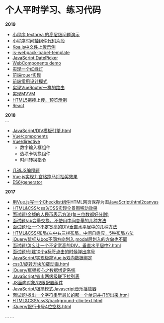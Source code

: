 # 个人平时学习、练习代码

**2019**
+ [小程序 textarea 的高层级问题演示](https://github.com/dunizb/CodeTest/tree/master/Wechat/textarea-test)
+ [小程序时间轴组件代码片段](https://github.com/dunizb/CodeTest/tree/master/Wechat/timeline-snippet)
+ [Koa.js中文件上传示例](https://github.com/dunizb/CodeTest/tree/master/Node-Koa/upload-demo)
+ [js-webpack-babel-template](https://github.com/dunizb/CodeTest/tree/master/js-webpack-babel-template)
+ [JavaScript DatePicker](https://github.com/dunizb/CodeTest/tree/master/JavaScript/DatePicker)
+ [WebComponents demo](https://github.com/dunizb/CodeTest/tree/master/WebComponents/demo)
+ [实现一个红绿灯](https://github.com/dunizb/CodeTest/tree/master/JavaScript/red-yellow-green.html)
+ [前端rouer实现](https://github.com/dunizb/CodeTest/tree/master/框架/router)
+ [前端常用设计模式](https://github.com/dunizb/CodeTest/tree/master/设计模式/)
+ [实现VueRouter一样的路由](https://github.com/dunizb/CodeTest/tree/master/Vue/Router/vue-router-apply/)
+ [实现MVVM](https://github.com/dunizb/CodeTest/tree/master/框架/MVVM/)
+ [HTML5拖拽上传、预览示例](https://github.com/dunizb/CodeTest/tree/master/JavaScript/HTML5拖拽上传.html)
+ [React](https://github.com/dunizb/CodeTest/tree/master/React/)

**2018**  
...

+ [JavaScript/DIV模板引擎.html](https://github.com/dunizb/CodeTest/tree/master/JavaScript/DIV模板引擎.html)
+ [Vue/components](https://github.com/dunizb/CodeTest/tree/master/Vue/components)
+ [Vue/directive](https://github.com/dunizb/CodeTest/tree/master/Vue/directive)
  - 数字输入框组件
  - 选项卡切换组件
  - 时间转换指令
- [几道JS编程题](https://github.com/dunizb/CodeTest/tree/master/JavaScript/%E7%BC%96%E7%A8%8B%E9%A2%98)
- [Vue.js实现九宫格跑马灯抽奖效果](https://github.com/dunizb/CodeTest/tree/master/Vue/lottery)
- [ES6/generator](https://github.com/dunizb/CodeTest/blob/master/ES6/generator/)

**2017**
- [用Vue.js写一个Checklist组件](https://github.com/dunizb/CodeTest/blob/master/Vue/components/checklist/)HTML网页保存为图[JavaScript/html2canvas](https://github.com/dunizb/CodeTest/blob/master/JavaScript/html2canvas/demo.html)
- [HTML&CSS/css3/CSS实现全景图移动效果](https://github.com/dunizb/CodeTest/blob/master/HTML&CSS/css3/CSS实现全景图移动效果.html)
- [面试题/金额的人民币表示方法(每三位数都好分割)](https://github.com/dunizb/CodeTest/blob/master/面试题/金额的人民币表示方法(每三位数都好分割).html)
- [面试题/ab变量交换，不使用中间变量的几种方法](https://github.com/dunizb/CodeTest/blob/master/面试题/ab变量交换，不是用中间变量.html)
- [面试题/让一个不定宽高的DIV垂直水平居中的几种方法](https://github.com/dunizb/CodeTest/blob/master/面试题/怎么让一个不定宽高的DIV，垂直水平居中?.html.html)
- [HTML&CSS/布局/左中右三栏布局，中间自适应，5种布局方法](https://github.com/dunizb/CodeTest/blob/master/HTML&CSS/布局/左中右三栏布局，中间自适应，5种布局方法.html)
- [jQuery/鼠标从box不同方向划入,modal层划入的方向也不同](https://github.com/dunizb/CodeTest/blob/master/jQuery/鼠标从box不同方向划入/) 
- [面试题/怎么让一个不定宽高的DIV，垂直水平居中?.html](https://github.com/dunizb/CodeTest/blob/master/面试题/怎么让一个不定宽高的DIV，垂直水平居中?.html)
- [面试题/创建10个a标签点击的时候弹出序号](https://github.com/dunizb/CodeTest/tree/master/%E9%9D%A2%E8%AF%95%E9%A2%98/创建10个a标签点击的时候弹出序号.html)
- [JavaScript/实现极简Vue.js双向数据绑定](https://github.com/dunizb/CodeTest/blob/master/JavaScript/实现极简Vue.js双向数据绑定.html)
- [css3/旋转方块加载动画.html](https://github.com/dunizb/CodeTest/blob/master/HTML%26CSS/css3/旋转方块加载动画.html)
- [jQuery/框架核心之数据绑定系统](https://github.com/dunizb/CodeTest/tree/master/jQuery/框架核心之数据绑定系统)
- [JavaScript/省市两级级联下拉列表](https://github.com/dunizb/CodeTest/blob/master/JavaScript/%E7%9C%81%E5%B8%82%E4%B8%A4%E7%BA%A7%E7%BA%A7%E8%81%94%E4%B8%8B%E6%8B%89%E5%88%97%E8%A1%A8.html)
- [JS面向对象/权限配置组件](https://github.com/dunizb/CodeTest/tree/master/JS%E9%9D%A2%E5%90%91%E5%AF%B9%E8%B1%A1/%E6%9D%83%E9%99%90%E9%85%8D%E7%BD%AE%E7%BB%84%E4%BB%B6)
- [JavaScript/极简模式Javascript音乐播放器](https://github.com/dunizb/CodeTest/tree/master/JavaScript/%E6%9E%81%E7%AE%80%E6%A8%A1%E5%BC%8FJavascript%E9%9F%B3%E4%B9%90%E6%92%AD%E6%94%BE%E5%99%A8)
- [面试题/找出一个字符串里最长的那一个单词并打印出来.html](https://github.com/dunizb/CodeTest/blob/master/面试题/找出一个字符串里最长的那一个单词并打印出来.html)
- [HTML&CSS/css3/background-clip:text.html](https://github.com/dunizb/CodeTest/blob/master/HTML%26CSS/css3/background-clip:text.html)
- [jQuery/银行卡号4位空格.html](https://github.com/dunizb/CodeTest/blob/master/jQuery/%E9%93%B6%E8%A1%8C%E5%8D%A1%E5%8F%B74%E4%BD%8D%E7%A9%BA%E6%A0%BC.html)

... ...
